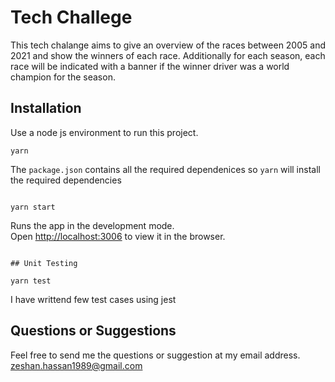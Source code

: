 # Tech Challege

This tech chalange aims to give an overview of the races between 2005 and 2021 and show the winners of each race. Additionally for each season, each race will be indicated with a banner if the winner driver was a world champion for the season.

## Installation

Use a node js environment to run this project.
```
yarn 
```

The ```package.json``` contains all the required dependenices so `yarn` will install the required dependencies
```

yarn start
````
Runs the app in the development mode.\
Open [http://localhost:3006](http://localhost:3006) to view it in the browser.

```

## Unit Testing

yarn test
`````
I have writtend few test cases using jest

## Questions or Suggestions
Feel free to send me the questions or suggestion at my email address.
zeshan.hassan1989@gmail.com